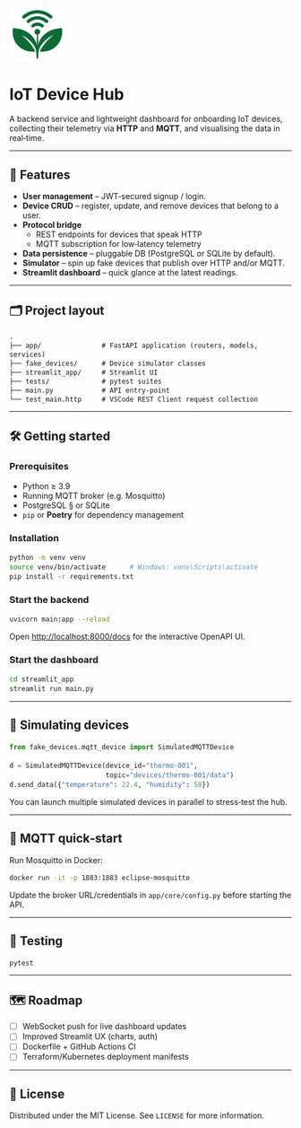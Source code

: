 <img src="streamlit_app/assets/logo.png" alt="IoT Device Hub Logo" width="100">

# IoT Device Hub

A backend service and lightweight dashboard for onboarding IoT devices, collecting their telemetry via **HTTP** and **MQTT**, and visualising the data in real‑time.

---

## 🚀 Features

* **User management** – JWT‑secured signup / login.
* **Device CRUD** – register, update, and remove devices that belong to a user.
* **Protocol bridge**  
  * REST endpoints for devices that speak HTTP  
  * MQTT subscription for low‑latency telemetry
* **Data persistence** – pluggable DB (PostgreSQL or SQLite by default).
* **Simulator** – spin up fake devices that publish over HTTP and/or MQTT.
* **Streamlit dashboard** – quick glance at the latest readings.

---

## 🗂️ Project layout

```text
.
├── app/               # FastAPI application (routers, models, services)
├── fake_devices/      # Device simulator classes
├── streamlit_app/     # Streamlit UI
├── tests/             # pytest suites
├── main.py            # API entry‑point
└── test_main.http     # VSCode REST Client request collection
```

---

## 🛠️ Getting started

### Prerequisites

* Python ≥ 3.9
* Running MQTT broker (e.g. Mosquitto)
* PostgreSQL § or SQLite
* `pip` or **Poetry** for dependency management

### Installation

```bash
python -m venv venv
source venv/bin/activate      # Windows: venv\Scripts\activate
pip install -r requirements.txt
```

### Start the backend

```bash
uvicorn main:app --reload
```

Open [http://localhost:8000/docs](http://localhost:8000/docs) for the interactive OpenAPI UI.

### Start the dashboard

```bash
cd streamlit_app
streamlit run main.py
```

---

## 🔄 Simulating devices

```python
from fake_devices.mqtt_device import SimulatedMQTTDevice

d = SimulatedMQTTDevice(device_id="thermo‑001",
                        topic="devices/thermo‑001/data")
d.send_data({"temperature": 22.4, "humidity": 58})
```

You can launch multiple simulated devices in parallel to stress‑test the hub.

---

## 📡 MQTT quick‑start

Run Mosquitto in Docker:

```bash
docker run -it -p 1883:1883 eclipse-mosquitto
```

Update the broker URL/credentials in `app/core/config.py` before starting the API.

---

## 🧪 Testing

```bash
pytest
```

---

## 🗺️ Roadmap

- [ ] WebSocket push for live dashboard updates  
- [ ] Improved Streamlit UX (charts, auth)  
- [ ] Dockerfile + GitHub Actions CI  
- [ ] Terraform/Kubernetes deployment manifests  

---

## 📜 License

Distributed under the MIT License. See `LICENSE` for more information.
